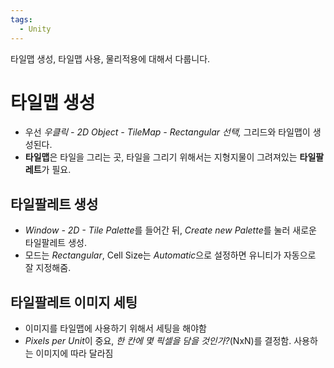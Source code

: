 ```yaml
---
tags:
  - Unity
---
```

타일맵 생성, 타일맵 사용, 물리적용에 대해서 다룹니다.

# 타일맵 생성

- 우선 *우클릭 - 2D Object - TileMap - Rectangular 선택,* 그리드와 타일맵이 생성된다.
- **타일맵**은 타일을 그리는 곳, 타일을 그리기 위해서는 지형지물이 그려져있는 **타일팔레트**가 필요.

## 타일팔레트 생성

- *Window - 2D - Tile Palette*를 들어간 뒤, *Create new Palette*를 눌러 새로운 타일팔레트 생성.
- 모드는 *Rectangular*, Cell Size는 *Automatic*으로 설정하면 유니티가 자동으로 잘 지정해줌.

## 타일팔레트 이미지 세팅

- 이미지를 타일맵에 사용하기 위해서 세팅을 해야함
- *Pixels per Unit*이 중요, *한 칸에 몇 픽셀을 담을 것인가?*(NxN)를 결정함. 사용하는 이미지에 따라 달라짐